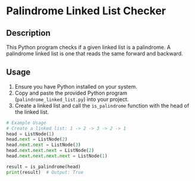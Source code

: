 # Palindrome Linked List Checker

## Description

This Python program checks if a given linked list is a palindrome. A palindrome linked list is one that reads the same forward and backward.

## Usage

1. Ensure you have Python installed on your system.
2. Copy and paste the provided Python program (`palindrome_linked_list.py`) into your project.
3. Create a linked list and call the `is_palindrome` function with the head of the linked list.

```python
# Example Usage
# Create a linked list: 1 -> 2 -> 3 -> 2 -> 1
head = ListNode(1)
head.next = ListNode(2)
head.next.next = ListNode(3)
head.next.next.next = ListNode(2)
head.next.next.next.next = ListNode(1)

result = is_palindrome(head)
print(result)  # Output: True
